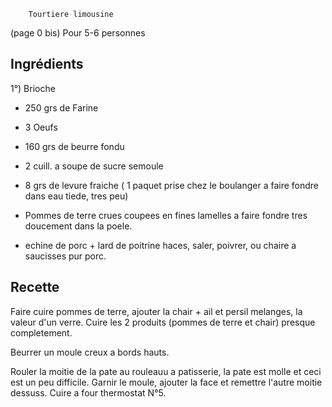 		Tourtiere limousine

(page 0 bis)
Pour 5-6 personnes

## Ingrédients
1°) Brioche
* 250 grs de Farine
* 3 Oeufs
* 160 grs de beurre fondu
* 2 cuill. a soupe de sucre semoule
* 8 grs de levure fraiche ( 1 paquet prise chez le
    	   	  	    boulanger a faire fondre
			    dans eau tiede, tres peu)


* Pommes de terre crues coupees en fines 
lamelles a faire fondre tres doucement dans
la poele.


* echine de porc + lard de poitrine haces, saler,
poivrer, ou chaire a saucisses pur porc.

## Recette

Faire cuire pommes de terre, ajouter la
chair + ail et persil melanges, la valeur
d'un verre. Cuire les 2 produits (pommes
de terre et chair) presque completement.

Beurrer un moule creux a bords hauts.

Rouler la moitie de la pate au rouleauu a
patisserie, la pate est molle et ceci est
un peu difficile. Garnir le moule, ajouter
la face et remettre l'autre moitie dessuss.
Cuire a four thermostat N°5.

